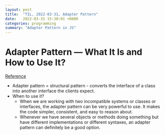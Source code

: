 ```yaml
---
layout: post
title:  "TIL, 2022-03-31, Adapter Pattern"
date:   2022-03-31 15:30:01 +0800
categories: programming
summary: "Adapter Pattern in JS"
---
```


# Adapter Pattern — What It Is and How to Use It?
[Reference](https://medium.com/swlh/adapter-pattern-what-it-is-and-how-to-use-it-83e35a02e7f9)

- Adapter pattern = structural pattern - converts the interface of a class into another interface the clients expect.
- When to use it?
  - When we are working with two incompatible systems or classes or interfaces, the adapter pattern can be very powerful to use. It makes the code simpler, consistent, and easy to reason about.
  - Whenever we have several objects or methods doing something but have different implementations or different syntaxes, an adapter pattern can definitely be a good option.
